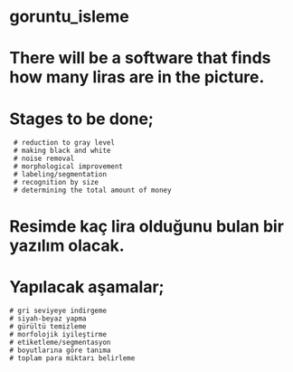 # goruntu_isleme

# There will be a software that finds how many liras are in the picture.
# Stages to be done;
     # reduction to gray level
     # making black and white
     # noise removal
     # morphological improvement
     # labeling/segmentation
     # recognition by size
     # determining the total amount of money

# Resimde kaç lira olduğunu bulan bir yazılım olacak.
# Yapılacak aşamalar;
    # gri seviyeye indirgeme
    # siyah-beyaz yapma
    # gürültü temizleme
    # morfolojik iyileştirme
    # etiketleme/segmentasyon
    # boyutlarına göre tanıma
    # toplam para miktarı belirleme